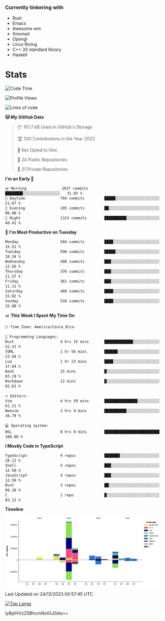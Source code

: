 ### Currently tinkering with
 - Rust
 - Emacs
 - Awesome wm
 - Xmonad
 - Opengl
 - Linux Ricing
 - C++ 20 standard library
 - Haskell

# Stats
<!--START_SECTION:waka-->
![Code Time](http://img.shields.io/badge/Code%20Time-810%20hrs%205%20mins-blue)

![Profile Views](http://img.shields.io/badge/Profile%20Views-0-blue)

![Lines of code](https://img.shields.io/badge/From%20Hello%20World%20I%27ve%20Written-707.6%20thousand%20lines%20of%20code-blue)

**🐱 My GitHub Data** 

> 📦 101.7 kB Used in GitHub's Storage 
 > 
> 🏆 330 Contributions in the Year 2023
 > 
> 🚫 Not Opted to Hire
 > 
> 📜 24 Public Repositories 
 > 
> 🔑 21 Private Repositories 
 > 
**I'm an Early 🐤** 

```text
🌞 Morning                1037 commits        ████████░░░░░░░░░░░░░░░░░   31.92 % 
🌆 Daytime                704 commits         █████░░░░░░░░░░░░░░░░░░░░   21.67 % 
🌃 Evening                195 commits         ██░░░░░░░░░░░░░░░░░░░░░░░   06.00 % 
🌙 Night                  1313 commits        ██████████░░░░░░░░░░░░░░░   40.41 % 
```
📅 **I'm Most Productive on Tuesday** 

```text
Monday                   504 commits         ████░░░░░░░░░░░░░░░░░░░░░   15.51 % 
Tuesday                  596 commits         █████░░░░░░░░░░░░░░░░░░░░   18.34 % 
Wednesday                408 commits         ███░░░░░░░░░░░░░░░░░░░░░░   12.56 % 
Thursday                 376 commits         ███░░░░░░░░░░░░░░░░░░░░░░   11.57 % 
Friday                   361 commits         ███░░░░░░░░░░░░░░░░░░░░░░   11.11 % 
Saturday                 488 commits         ████░░░░░░░░░░░░░░░░░░░░░   15.02 % 
Sunday                   516 commits         ████░░░░░░░░░░░░░░░░░░░░░   15.88 % 
```


📊 **This Week I Spent My Time On** 

```text
🕑︎ Time Zone: America/Costa_Rica

💬 Programming Languages: 
Rust                     4 hrs 15 mins       █████████████░░░░░░░░░░░░   52.33 % 
TOML                     1 hr 56 mins        ██████░░░░░░░░░░░░░░░░░░░   23.94 % 
Lua                      1 hr 23 mins        ████░░░░░░░░░░░░░░░░░░░░░   17.04 % 
Bash                     15 mins             █░░░░░░░░░░░░░░░░░░░░░░░░   03.19 % 
Markdown                 12 mins             █░░░░░░░░░░░░░░░░░░░░░░░░   02.63 % 

🔥 Editors: 
Vim                      4 hrs 59 mins       ███████████████░░░░░░░░░░   61.21 % 
Neovim                   3 hrs 9 mins        ██████████░░░░░░░░░░░░░░░   38.79 % 

💻 Operating System: 
WSL                      8 hrs 8 mins        █████████████████████████   100.00 % 
```

**I Mostly Code in TypeScript** 

```text
TypeScript               9 repos             ███████░░░░░░░░░░░░░░░░░░   28.12 % 
Shell                    4 repos             ███░░░░░░░░░░░░░░░░░░░░░░   12.50 % 
JavaScript               4 repos             ███░░░░░░░░░░░░░░░░░░░░░░   12.50 % 
Rust                     3 repos             ██░░░░░░░░░░░░░░░░░░░░░░░   09.38 % 
C                        1 repo              █░░░░░░░░░░░░░░░░░░░░░░░░   03.12 % 
```



**Timeline**

![Lines of Code chart](https://raw.githubusercontent.com/PandeCode/PandeCode/main/assets/bar_graph.png)


 Last Updated on 24/12/2023 00:57:45 UTC
<!--END_SECTION:waka-->
<!-- 
[![PandeCode's GitHub stats](https://github-readme-stats.vercel.app/api?username=PandeCode&theme=dracula&hide_border=true&show_icons=true)](https://github.com/anuraghazra/github-readme-stats)
-->
[![Top Langs](https://github-readme-stats.vercel.app/api/top-langs/?username=PandeCode&layout=compact&theme=dracula&hide_border=true)](https://github.com/anuraghazra/github-readme-stats)

IyBpIHVzZSBhcmNoIGJ0dw==
